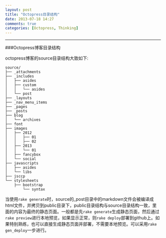 ```yaml
---
layout: post
title: "Octopress目录结构"
date: 2013-07-18 14:27
comments: true
categories: [Octopress, Thinking] 
---
```

---
###Octopress博客目录结构

octopress博客的source目录结构大致如下:

    source/
    ├── _attachments
    ├── _includes
    │   ├── asides
    │   ├── custom
    │   │   └── asides
    │   └── post
    ├── _layouts
    ├── _nav_menu_items
    ├── _pages
    ├── _posts
    ├── blog
    │   └── archives
    ├── font
    ├── images
    │   ├── 2012
    │   │   ├── 01
    │   │   ├── 02
    │   ├── 2013
    │   │   └── 01
    │   ├── fancybox
    │   └── social
    ├── javascripts
    │   ├── asides
    │   └── libs
    ├── jsccp
    └── stylesheets
        ├── bootstrap
            └── syntax

当使用`rake generate`时，source的\_post目录中的markdown文件会被编译成html文件，并拷贝到public目录下，public目录结构与source目录结构一致，里面的内容为最终的静态页面。一般都是先`rake generate`生成静态页面，然后通过`rake preview`进行本地预览，如果显示正常，则`rake
deploy`部署到github上。如果特别熟练，也可以直接生成静态页面并部署，不需要本地预览。可以采用`rake gen_deploy`一步进行。
